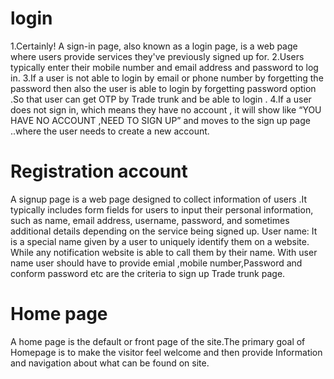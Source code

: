 # login
  1.Certainly! A sign-in page, also known as a login page, is a web page where users provide services they've previously signed up for.
  2.Users typically enter their mobile number and email address and password to log in. 
  3.If a user is not able to login by email or phone number by forgetting the password then also the user is able to login by forgetting 
    password option .So that user can get OTP by 
    Trade trunk and be able to login . 
  4.If a user does not sign in, which means they have no account , it will show like “YOU HAVE NO ACCOUNT ,NEED TO SIGN UP” and moves to the 
    sign up page ..where the user needs to create 
    a new account.

# Registration account
   A signup page is a web page designed to collect information of users .It typically includes form fields for users to input their 
   personal information, such as name, email address, username, password, and sometimes additional details depending on the service being 
   signed up.
   User name: It is a special name given by a user to uniquely identify them on a website. While any notification website is able to call 
   them by their name.
   With user name user should have to provide emial ,mobile number,Password and conform password etc are the criteria to sign up Trade 
   trunk 
   page.
# Home page
   A home page is the default or front page of the site.The primary goal of Homepage is to make the visitor feel welcome and then provide 
   Information and navigation about what can be found on site.



